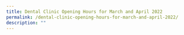 ```yaml
---
title: Dental Clinic Opening Hours for March and April 2022
permalink: /dental-clinic-opening-hours-for-march-and-april-2022/
description: ""
---
```

